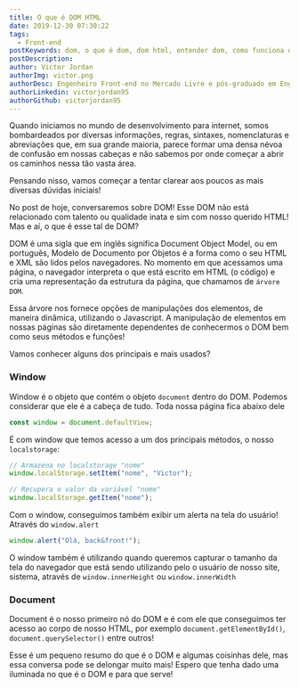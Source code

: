 ```yaml
---
title: O que é DOM HTML
date: 2019-12-30 07:30:22
tags:
  - Front-end
postKeywords: dom, o que é dom, dom html, entender dom, como funciona dom, dom web, web, front-end
postDescription:
author: Victor Jordan
authorImg: victor.png
authorDesc: Engenheiro Front-end no Mercado Livre e pós-graduado em Engenharia de Software pela PUC-MG e formado em Banco de Dados pela Fatec, apaixonado por usabilidade, performance e UX!
authorLinkedin: victorjordan95
authorGithub: victorjordan95
---
```


Quando iniciamos no mundo de desenvolvimento para internet, somos bombardeados por diversas informações, regras, sintaxes, nomenclaturas e abreviações que, em sua grande maioria, parece formar uma densa névoa de confusão em nossas cabeças e não sabemos por onde começar a abrir os caminhos nessa tão vasta área.

Pensando nisso, vamos começar a tentar clarear aos poucos as mais diversas dúvidas iniciais!

No post de hoje, conversaremos sobre DOM! Esse DOM não está relacionado com talento ou qualidade inata e sim com nosso querido HTML!
Mas e aí, o que é esse tal de DOM?

<!-- more -->

DOM é uma sigla que em inglês significa Document Object Model, ou em português, Modelo de Documento por Objetos é a forma como o seu HTML e XML são lidos pelos navegadores.
No momento em que acessamos uma página, o navegador interpreta o que está escrito em HTML (o código) e cria uma representação da estrutura da página, que chamamos de `árvore DOM`.

Essa árvore nos fornece opções de manipulações dos elementos, de maneira dinâmica, utilizando o Javascript.
A manipulação de elementos em nossas páginas são diretamente dependentes de conhecermos o DOM bem como seus métodos e funções!

Vamos conhecer alguns dos principais e mais usados?

### Window

Window é o objeto que contém o objeto `document` dentro do DOM. Podemos considerar que ele é a cabeça de tudo.
Toda nossa página fica abaixo dele

```javascript
const window = document.defaultView;
```

É com window que temos acesso a um dos principais métodos, o nosso `localstorage`:

```javascript
// Armazena no localstorage "nome"
window.localStorage.setItem("nome", "Victor");

// Recupera o valor da variável "nome"
window.localStorage.getItem("nome");
```

Com o window, conseguimos também exibir um alerta na tela do usuário! Através do `window.alert`

```javascript
window.alert("Olá, back&front!");
```

O window também é utilizando quando queremos capturar o tamanho da tela do navegador que está sendo utilizando pelo o usuário de nosso site, sistema, através de `window.innerHeight` ou `window.innerWidth`

### Document

Document é o nosso primeiro nó do DOM e é com ele que conseguimos ter acesso ao corpo de nosso HTML, por exemplo `document.getElementById()`, `document.querySelector()` entre outros!

Esse é um pequeno resumo do que é o DOM e algumas coisinhas dele, mas essa conversa pode se delongar muito mais!
Espero que tenha dado uma iluminada no que é o DOM e para que serve!
